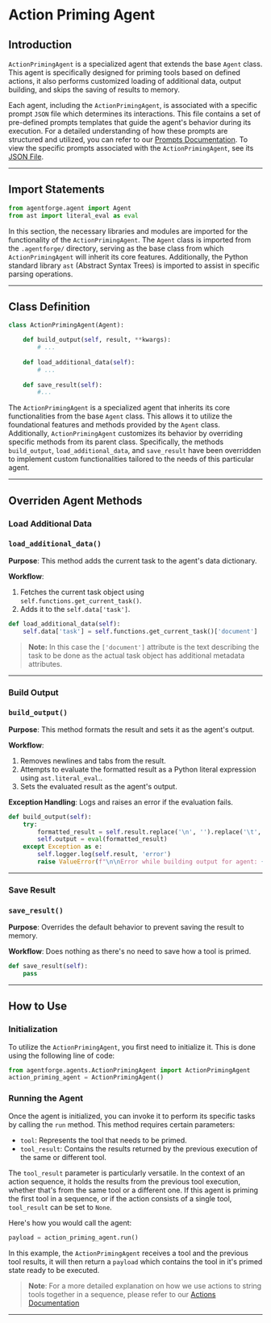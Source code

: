 # Action Priming Agent

## Introduction

`ActionPrimingAgent` is a specialized agent that extends the base `Agent` class. This agent is specifically designed for priming tools based on defined actions, it also performs customized loading of additional data, output building, and skips the saving of results to memory.

Each agent, including the `ActionPrimingAgent`, is associated with a specific prompt `JSON` file which determines its interactions. This file contains a set of pre-defined prompts templates that guide the agent's behavior during its execution. For a detailed understanding of how these prompts are structured and utilized, you can refer to our [Prompts Documentation](../Prompts/AgentPrompts.md). To view the specific prompts associated with the `ActionPrimingAgent`, see its [JSON File](../../../src/agentforge/utils/installer/agents/ActionPrimingAgent.json).

---

## Import Statements
```python
from agentforge.agent import Agent
from ast import literal_eval as eval
```

In this section, the necessary libraries and modules are imported for the functionality of the `ActionPrimingAgent`. The `Agent` class is imported from the `.agentforge/` directory, serving as the base class from which `ActionPrimingAgent` will inherit its core features. Additionally, the Python standard library `ast` (Abstract Syntax Trees) is imported to assist in specific parsing operations.

---

## Class Definition

```python
class ActionPrimingAgent(Agent):

    def build_output(self, result, **kwargs):
        # ...
        
    def load_additional_data(self):
        # ...
        
    def save_result(self):
        #...
```

The `ActionPrimingAgent` is a specialized agent that inherits its core functionalities from the base `Agent` class. This allows it to utilize the foundational features and methods provided by the `Agent` class. Additionally, `ActionPrimingAgent` customizes its behavior by overriding specific methods from its parent class. Specifically, the methods `build_output`, `load_additional_data`, and `save_result` have been overridden to implement custom functionalities tailored to the needs of this particular agent.


---

## Overriden Agent Methods

### Load Additional Data
### `load_additional_data()`

**Purpose**: This method adds the current task to the agent's data dictionary.

**Workflow**:
1. Fetches the current task object using `self.functions.get_current_task()`.
2. Adds it to the `self.data['task']`.

```python
def load_additional_data(self):
    self.data['task'] = self.functions.get_current_task()['document']
```

>**Note:** In this case the `['document']` attribute is the text describing the task to be done as the actual task object has additional metadata attributes.

---

### Build Output
### `build_output()`

**Purpose**: This method formats the result and sets it as the agent's output.

**Workflow**:
1. Removes newlines and tabs from the result.
2. Attempts to evaluate the formatted result as a Python literal expression using `ast.literal_eval`..
3. Sets the evaluated result as the agent's output.

**Exception Handling**: Logs and raises an error if the evaluation fails.

```python
def build_output(self):
    try:
        formatted_result = self.result.replace('\n', '').replace('\t', '')
        self.output = eval(formatted_result)
    except Exception as e:
        self.logger.log(self.result, 'error')
        raise ValueError(f"\n\nError while building output for agent: {e}")
```

---

### Save Result
### `save_result()`

**Purpose**: Overrides the default behavior to prevent saving the result to memory.

**Workflow**: Does nothing as there's no need to save how a tool is primed.

```python
def save_result(self):
    pass
```

---

## How to Use

### Initialization

To utilize the `ActionPrimingAgent`, you first need to initialize it. This is done using the following line of code:

```python
from agentforge.agents.ActionPrimingAgent import ActionPrimingAgent
action_priming_agent = ActionPrimingAgent()
```

### Running the Agent

Once the agent is initialized, you can invoke it to perform its specific tasks by calling the `run` method. This method requires certain parameters:

- `tool`: Represents the tool that needs to be primed.
- `tool_result`: Contains the results returned by the previous execution of the same or different tool. 

The `tool_result` parameter is particularly versatile. In the context of an action sequence, it holds the results from the previous tool execution, whether that's from the same tool or a different one. If this agent is priming the first tool in a sequence, or if the action consists of a single tool, `tool_result` can be set to `None`.

Here's how you would call the agent:

```python
payload = action_priming_agent.run()
```

In this example, the `ActionPrimingAgent` receives a tool and the previous tool results, it will then return a `payload` which contains the tool in it's primed state ready to be executed.

> **Note**: For a more detailed explanation on how we use actions to string tools together in a sequence, please refer to our [Actions Documentation](../../Tools&Actions/ToolsActions.md)

---